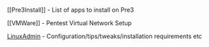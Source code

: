 [[Pre3Install]] - List of apps to install on Pre3


[[VMWare]] - Pentest Virtual Network Setup


[LinuxAdmin](LinuxAdmin) - Configuration/tips/tweaks/installation requirements etc 

